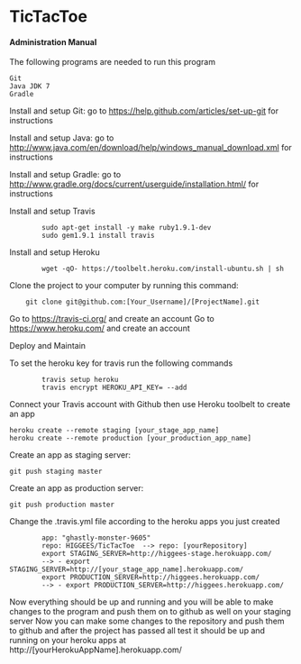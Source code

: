 TicTacToe
=========
#### Administration Manual

The following programs are needed to run this program

    Git
    Java JDK 7 
    Gradle


Install and setup Git: go to https://help.github.com/articles/set-up-git for instructions

Install and setup Java: go to http://www.java.com/en/download/help/windows_manual_download.xml for instructions

Install and setup Gradle: go to http://www.gradle.org/docs/current/userguide/installation.html/ for instructions

Install and setup Travis

            sudo apt-get install -y make ruby1.9.1-dev
            sudo gem1.9.1 install travis

Install and setup Heroku

            wget -qO- https://toolbelt.heroku.com/install-ubuntu.sh | sh

Clone the project to your computer by running this command:

        git clone git@github.com:[Your_Username]/[ProjectName].git

Go to https://travis-ci.org/ and create an account
Go to https://www.heroku.com/ and create an account

Deploy and Maintain

To set the heroku key for travis run the following commands

            travis setup heroku
            travis encrypt HEROKU_API_KEY= --add
            
Connect your Travis account with Github then use Heroku toolbelt to create an app

    heroku create --remote staging [your_stage_app_name]
    heroku create --remote production [your_production_app_name]
    
Create an app as staging server:

    git push staging master
    
Create an app as production server:

    git push production master

Change the .travis.yml file according to the heroku apps you just created

            app: "ghastly-monster-9605"
            repo: HIGGEES/TicTacToe  --> repo: [yourRepository]
            export STAGING_SERVER=http://higgees-stage.herokuapp.com/  
            --> - export STAGING_SERVER=http://[your_stage_app_name].herokuapp.com/
            export PRODUCTION_SERVER=http://higgees.herokuapp.com/
            --> - export PRODUCTION_SERVER=http://higgees.herokuapp.com/
    
    
Now everything should be up and running and you will be able to make changes to the program and push them on to github as well on your staging server 
Now you can make some changes to the repository and push them to github and after the project has passed all test it should be up and running on your heroku apps at http://[yourHerokuAppName].herokuapp.com/

